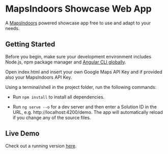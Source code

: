 # MapsIndoors Showcase Web App
A [MapsIndoors](https://www.mapspeople.com/mapsindoors/) powered showcase app free to use and adapt to your needs.

## Getting Started
Before you begin, make sure your development environment includes Node.js, npm package manager and [Angular CLI globally](https://angular.io/cli#installing-angular-cli).

Open index.html and insert your own Google Maps API Key and if provided also your MapsIndoors API Key.

Using a terminal/shell in the project folder, run the following commands:

* Run `npm install` to install all dependencies.

* Run `ng serve --o` for a dev server and then enter a Solution ID in the URL, e.g. http://localhost:4200/demo. The app will automatically reload if you change any of the source files.

## Live Demo
Check out a running version [here](https://demo.mapsindoors.com/demo).